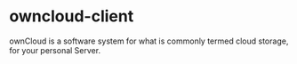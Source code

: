 owncloud-client
===============

ownCloud is a software system for what is commonly termed cloud storage, for your personal Server.

